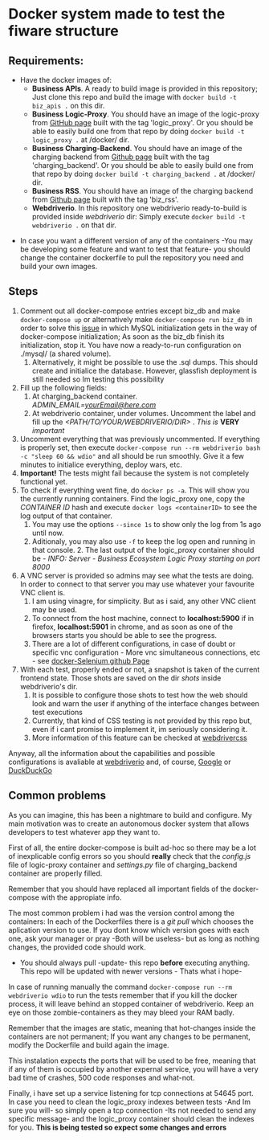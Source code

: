 # Docker system made to test the fiware structure

## Requirements:
* Have the docker images of:
  * **Business APIs**. A ready to build image is provided in this repository; Just clone this repo and build the image with `docker build -t biz_apis .` on this dir.
  * **Business Logic-Proxy**. You should have an image of the logic-proxy
    from
    [GitHub page](https://github.com/FIWARE-TMForum/business-ecosystem-logic-proxy/tree/develop/) built
    with the tag 'logic_proxy'. Or you should be able to easily build one from
    that repo by doing `docker build -t logic_proxy .` at /docker/ dir.
  * **Business Charging-Backend**. You should have an image of the charging
    backend
    from
    [Github page](https://github.com/FIWARE-TMForum/business-ecosystem-charging-backend/tree/develop) built
    with the tag 'charging_backend'. Or you should be able to easily build one from
    that repo by doing `docker build -t charging_backend .` at /docker/ dir.
  * **Business RSS**. You should have an image of the charging backend
    from
    [Github page](https://github.com/FIWARE-TMForum/business-ecosystem-rss/tree/develop) built
    with the tag 'biz_rss'.
  * **Webdriverio**. In this repository one webdriverio ready-to-build is
    provided inside *webdriverio* dir: Simply execute `docker build -t
    webdriverio .` on that dir.

- In case you want a different version of any of the containers -You may be
  developing some feature and want to test that feature- you should change the container dockerfile to pull the repository you need and build your own images.
## Steps

1. Comment out all docker-compose entries except biz_db and make `docker-compose
   up` or alternatively make `docker-compose run biz_db` in order to solve
   this [issue](https://github.com/docker-library/mysql/issues/81) in which MySQL
   initialization gets in the way of docker-compose initialization; As soon as
   the biz_db finish its initialization, stop it. You have now a ready-to-run
   configuration on ./mysql/ (a shared volume).
   1. Alternatively, it might be possible to use the .sql dumps. This should
      create and initialice the database. However, glassfish deployment is still
      needed so Im testing this possibility
2. Fill up the following fields:
   1. At charging_backend container. *ADMIN_EMAIL=<yourEmail@here.com>*
   2. At webdriverio container, under volumes. Uncomment the label and fill up
      the *<PATH/TO/YOUR/WEBDRIVERIO/DIR>* . *This is* **VERY** *important*
3. Uncomment everything that was previously uncommented. If everything is
   properly set, then execute `docker-compose run --rm webdriverio bash -c "sleep 60 && wdio"` and all
   should be run smoothly. Give it a few minutes to initialice everything,
   deploy wars, etc. 
4.  **Important!** The tests might fail because the system is not completely
      functional yet.
   1. To check if everything went fine, do `docker ps -a`. This will show you
      the currently running containers. Find the logic_proxy one, copy the
      *CONTAINER ID* hash and execute `docker logs <containerID>` to see the log
      output of that container.
      1. You may use the options `--since 1s` to show only the log from 1s ago
         until now.
      2. Aditionaly, you may also use `-f` to keep the log open and running in
         that console.
    2. The last output of the logic_proxy container should be *<TIMESTAMP>  -
       INFO: Server - Business Ecosystem Logic Proxy starting on port 8000*
5. A VNC server is provided so admins may see what the tests are doing. In order
   to connect to that server you may use whatever your favourite VNC client is.
   1. I am using vinagre, for simplicity. But as i said, any other VNC client
      may be used.
   2. To connect from the host machine, connect to **localhost:5900** if in
      firefox, **localhost:5901** in chrome, and as soon as one of the browsers
      starts you should be able to see the progress.
   3. There are a lot of different configurations, in case of doubt or specific
      vnc configuration - More vnc simultaneous connections, etc - see
      [docker-Selenium github Page](https://github.com/SeleniumHQ/docker-selenium)
6. With each test, properly ended or not, a snapshot is taken of the current
   frontend state. Those shots are saved on the dir *shots* inside webdriverio's
   dir.
   1. It is possible to configure those shots to test how the web should look
      and warn the user if anything of the interface changes between test
      executions
   2. Currently, that kind of CSS testing is not provided by this repo but, even
      if i cant promise to implement it, im seriously considering it.
   3. More information of this feature can be checked
      at [webdrivercss](http://webdriver.io/guide/plugins/webdrivercss.html)
      
Anyway, all the information about the capabilities and possible configurations
is avaliable at [webdriverio](http://webdriver.io/) and, of
course, [Google](www.google.com) or [DuckDuckGo](https://duckduckgo.com/)

## Common problems

As you can imagine, this has been a nightmare to build and configure. My main
motivation was to create an autonomous docker system that allows developers to
test whatever app they want to.

First of all, the entire docker-compose is built ad-hoc so there may be a lot of
inexplicable config errors so you should **really** check that the *config.js*
file of logic-proxy container and *settings.py* file of charging\_backend
container are properly filled.

Remember that you should have replaced all important fields of the
docker-compose with the appropiate info. 

The most common problem i had was the version control among the
containers: In each of the Dockerfiles there is a *git pull* which chooses the
aplication version to use. If you dont know which version goes with each one,
ask your manager or pray -Both will be useless- but as long as nothing changes,
the provided code should work.
- You should always pull -update- this repo **before** executing anything. This repo
  will be updated with newer versions - Thats what i hope-
  
In case of running manually the command `docker-compose run --rm webdriverio
wdio` to run the tests remember that if you kill the docker process, it will leave
behind an stopped container of webdriverio. Keep an eye on those
zombie-containers as they may bleed your RAM badly.

Remember that the images are static, meaning that hot-changes inside the
containers are not permanent; If you want any changes to be permanent, modify
the Dockerfile and build again the image.

This instalation expects the ports that will be used to be free, meaning that if
any of them is occupied by another expernal service, you will have a very bad
time of crashes, 500 code responses and what-not.

Finally, i have set up a service listening for tcp connections at 54645 port. In
case you need to clean the logic\_proxy indexes between tests -And Im sure you
will- so simply open a tcp connection -Its not needed to send any specific
message- and the logic\_proxy container should clean the indexes for you. **This
is being tested so expect some changes and errors**
